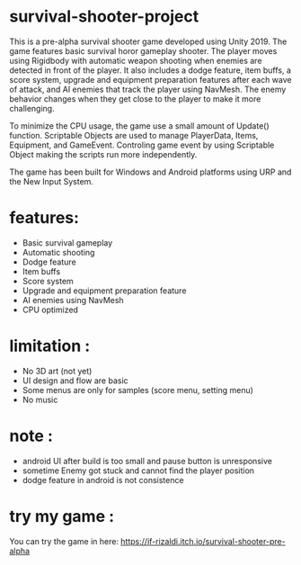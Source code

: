 # survival-shooter-project

This is a pre-alpha survival shooter game developed using Unity 2019. The game features basic survival horor gameplay shooter. The player moves using Rigidbody with automatic weapon shooting when enemies are detected in front of the player. It also includes a dodge feature, item buffs, a score system, upgrade and equipment preparation features after each wave of attack, and AI enemies that track the player using NavMesh. The enemy behavior changes when they get close to the player to make it more challenging.

To minimize the CPU usage, the game use a small amount of Update() function. Scriptable Objects are used to manage PlayerData, Items, Equipment, and GameEvent. Controling game event by using Scriptable Object making the scripts run more independently.

The game has been built for Windows and Android platforms using URP and the New Input System.

# features:
- Basic survival gameplay
- Automatic shooting
- Dodge feature
- Item buffs
- Score system
- Upgrade and equipment preparation feature
- AI enemies using NavMesh
- CPU optimized

# limitation :
- No 3D art (not yet)
- UI design and flow are basic
- Some menus are only for samples (score menu, setting menu)
- No music

# note :
- android UI after build is too small and pause button is unresponsive
- sometime Enemy got stuck and cannot find the player position
- dodge feature in android is not consistence


# try my game :
You can try the game in here:
https://if-rizaldi.itch.io/survival-shooter-pre-alpha
